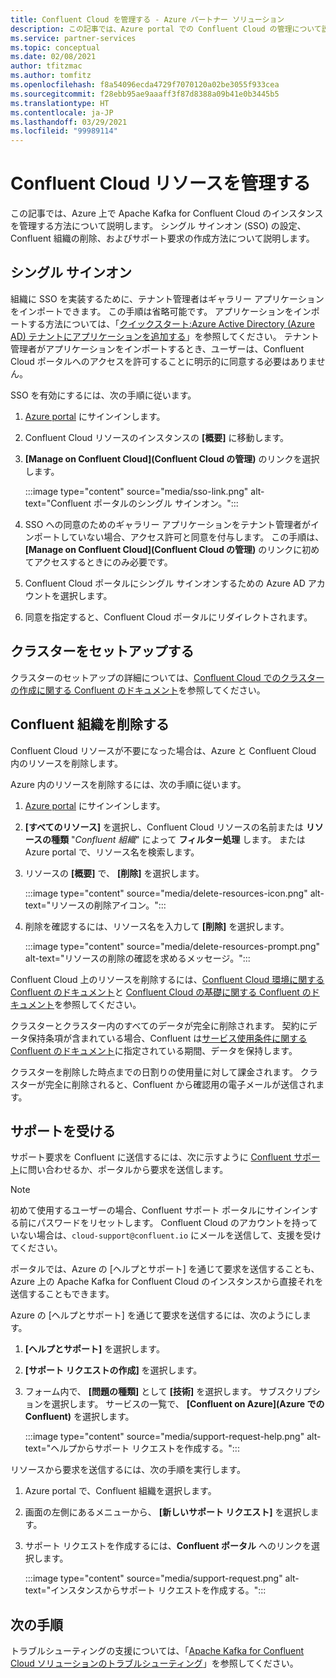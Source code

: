 ```yaml
---
title: Confluent Cloud を管理する - Azure パートナー ソリューション
description: この記事では、Azure portal での Confluent Cloud の管理について説明します。 シングル サインオンをセットアップし、Confluent 組織を削除し、サポートを受ける方法。
ms.service: partner-services
ms.topic: conceptual
ms.date: 02/08/2021
author: tfitzmac
ms.author: tomfitz
ms.openlocfilehash: f8a54096ecda4729f7070120a02be3055f933cea
ms.sourcegitcommit: f28ebb95ae9aaaff3f87d8388a09b41e0b3445b5
ms.translationtype: HT
ms.contentlocale: ja-JP
ms.lasthandoff: 03/29/2021
ms.locfileid: "99989114"
---
```

# <a name="manage-the-confluent-cloud-resource"></a>Confluent Cloud リソースを管理する

この記事では、Azure 上で Apache Kafka for Confluent Cloud のインスタンスを管理する方法について説明します。 シングル サインオン (SSO) の設定、Confluent 組織の削除、およびサポート要求の作成方法について説明します。

## <a name="single-sign-on"></a>シングル サインオン

組織に SSO を実装するために、テナント管理者はギャラリー アプリケーションをインポートできます。 この手順は省略可能です。 アプリケーションをインポートする方法については、「[クイックスタート:Azure Active Directory (Azure AD) テナントにアプリケーションを追加する](../../active-directory/manage-apps/add-application-portal.md)」を参照してください。 テナント管理者がアプリケーションをインポートするとき、ユーザーは、Confluent Cloud ポータルへのアクセスを許可することに明示的に同意する必要はありません。

SSO を有効にするには、次の手順に従います。

1. [Azure portal](https://portal.azure.com) にサインインします。
1. Confluent Cloud リソースのインスタンスの **[概要]** に移動します。
1. **[Manage on Confluent Cloud]\(Confluent Cloud の管理\)** のリンクを選択します。

   :::image type="content" source="media/sso-link.png" alt-text="Confluent ポータルのシングル サインオン。":::

1. SSO への同意のためのギャラリー アプリケーションをテナント管理者がインポートしていない場合、アクセス許可と同意を付与します。 この手順は、 **[Manage on Confluent Cloud]\(Confluent Cloud の管理\)** のリンクに初めてアクセスするときにのみ必要です。
1. Confluent Cloud ポータルにシングル サインオンするための Azure AD アカウントを選択します。
1. 同意を指定すると、Confluent Cloud ポータルにリダイレクトされます。

## <a name="set-up-cluster"></a>クラスターをセットアップする

クラスターのセットアップの詳細については、[Confluent Cloud でのクラスターの作成に関する Confluent のドキュメント](https://docs.confluent.io/cloud/current/clusters/create-cluster.html)を参照してください。

## <a name="delete-confluent-organization"></a>Confluent 組織を削除する

Confluent Cloud リソースが不要になった場合は、Azure と Confluent Cloud 内のリソースを削除します。

Azure 内のリソースを削除するには、次の手順に従います。

1. [Azure portal](https://portal.azure.com) にサインインします。
1. **[すべてのリソース]** を選択し、Confluent Cloud リソースの名前または **リソースの種類** "_Confluent 組織_" によって **フィルター処理** します。 または Azure portal で、リソース名を検索します。
1. リソースの **[概要]** で、 **[削除]** を選択します。

    :::image type="content" source="media/delete-resources-icon.png" alt-text="リソースの削除アイコン。":::

1. 削除を確認するには、リソース名を入力して **[削除]** を選択します。

    :::image type="content" source="media/delete-resources-prompt.png" alt-text="リソースの削除の確認を求めるメッセージ。":::

Confluent Cloud 上のリソースを削除するには、[Confluent Cloud 環境に関する Confluent のドキュメント](https://docs.confluent.io/current/cloud/using/environments.html)と [Confluent Cloud の基礎に関する Confluent のドキュメント](https://docs.confluent.io/current/cloud/using/cloud-basics.html)を参照してください。

クラスターとクラスター内のすべてのデータが完全に削除されます。 契約にデータ保持条項が含まれている場合、Confluent は[サービス使用条件に関する Confluent のドキュメント](https://www.confluent.io/confluent-cloud-tos)に指定されている期間、データを保持します。

クラスターを削除した時点までの日割りの使用量に対して課金されます。 クラスターが完全に削除されると、Confluent から確認用の電子メールが送信されます。

## <a name="get-support"></a>サポートを受ける

サポート要求を Confluent に送信するには、次に示すように [Confluent サポート](https://support.confluent.io)に問い合わせるか、ポータルから要求を送信します。

> [!NOTE]
> 初めて使用するユーザーの場合、Confluent サポート ポータルにサインインする前にパスワードをリセットします。 Confluent Cloud のアカウントを持っていない場合は、`cloud-support@confluent.io` にメールを送信して、支援を受けてください。

ポータルでは、Azure の [ヘルプとサポート] を通じて要求を送信することも、Azure 上の Apache Kafka for Confluent Cloud のインスタンスから直接それを送信することもできます。

Azure の [ヘルプとサポート] を通じて要求を送信するには、次のようにします。

1. **[ヘルプとサポート]** を選択します。
1. **[サポート リクエストの作成]** を選択します。
1. フォーム内で、 **[問題の種類]** として **[技術]** を選択します。 サブスクリプションを選択します。 サービスの一覧で、 **[Confluent on Azure]\(Azure での Confluent\)** を選択します。

    :::image type="content" source="media/support-request-help.png" alt-text="ヘルプからサポート リクエストを作成する。":::

リソースから要求を送信するには、次の手順を実行します。

1. Azure portal で、Confluent 組織を選択します。
1. 画面の左側にあるメニューから、 **[新しいサポート リクエスト]** を選択します。
1. サポート リクエストを作成するには、**Confluent ポータル** へのリンクを選択します。

    :::image type="content" source="media/support-request.png" alt-text="インスタンスからサポート リクエストを作成する。":::

## <a name="next-steps"></a>次の手順

トラブルシューティングの支援については、「[Apache Kafka for Confluent Cloud ソリューションのトラブルシューティング](troubleshoot.md)」を参照してください。
